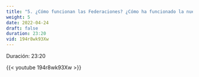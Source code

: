 ```yaml
---
title: "5. ¿Cómo funcionan las Federaciones? ¿Cómo ha funcionado la nuestra?"
weight: 5
date: 2022-04-24
draft: false
duration: 23:20
vid: 194r8wk93Xw
---
```


Duración: 23:20

{{< youtube 194r8wk93Xw >}}

